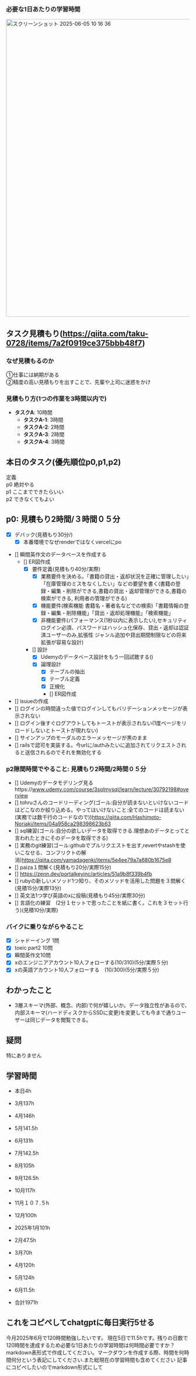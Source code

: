 ### 必要な1日あたりの学習時間
<img width="813" alt="スクリーンショット 2025-06-05 10 16 36" src="https://github.com/user-attachments/assets/4b0b677c-5535-4983-b1e1-cb07450531db" />


## タスク見積もり(https://qiita.com/taku-0728/items/7a2f0919ce375bbb48f7)
### なぜ見積もるのか   
①仕事には納期がある  
②精度の高い見積もりを出すことで、先輩や上司に迷惑をかけ

### 見積もり方(1つの作業を3時間以内で)
- **タスクA**: 10時間
  - **タスクA-1**: 3時間
  - **タスクA-2**: 2時間
  - **タスクA-3**: 2時間
  - **タスクA-4**: 3時間


## 本日のタスク(優先順位p0,p1,p2)
定義   
p0 絶対やる   
p1 ここまでできたらいい   
p2 できなくてもよい  


## **p0**: 見積もり2時間/３時間０５分
- [x] デバック(見積もり30分/)
  - [x] 本番環境でなぜrenderではなくvercelにpo 
- [] 瞬間英作文のデータベースを作成する
  - [] ER図作成
    - [x] 要件定義(見積もり40分/実際)
      - [x] 業務要件を決める。「書籍の貸出・返却状況を正確に管理したい」「在庫管理のミスをなくしたい」などの要望を書く(書籍の登録・編集・削除ができる,書籍の貸出・返却管理ができる,書籍の検索ができる,
利用者の管理ができる)
      - [x] 機能要件(検索機能	書籍名・著者名などでの検索)「書籍情報の登録・編集・削除機能」「貸出・返却処理機能」「検索機能」
      - [x] 非機能要件(パフォーマンス(1秒以内に表示したい),セキュリティ	ログイン必須、パスワードはハッシュ化保存、貸出・返却は認証済ユーザーのみ,拡張性	ジャンル追加や貸出期間制限などの将来拡張が容易な設計)
    - [] 設計
      - [x] Udemyのデータベース設計をもう一回試聴する()
      - [x] 論理設計
        - [x] テーブルの抽出
        - [x] テーブル定義
        - [x] 正規化
        - [] ER図作成
    
- [] isuueの作成
 - [] ログインの時間違った値でログインしてもバリデーションメッセージが表示されない
 - [] ログイン後すぐログアウトしてもトーストが表示されない(1度ページをリロードしないとトーストが現れない)
 - [] サインアップのモーダルのエラーメッセージが黒のまま
 - [] railsで認可を実装する。今urlに/authみたいに追加されてリクエストされると送信されるのでそれを無効化する 





### **p2隙間時間でやること**: 見積もり2時間/2時間０５分

  - [] Udemyのデータモデリング見るhttps://www.udemy.com/course/3sqlmysql/learn/lecture/30792198#overview
  - [] tohruさんのコードリーディング(ゴール:自分が読まないといけないコードはどこなのか絞り込める。やってはいけないこと:全てのコードは読まない(実務では数千行のコードなので))https://qiita.com/Hashimoto-Noriaki/items/04a958ca298398623b63
  - [] sql練習(ゴール:自分の欲しいデータを取得できる.理想あのデータとってと言われたときにそのデータを取得できる)
  - [] 実務のgit練習(ゴール:githubでプルリクエストを出す,revertやstashを使いこなせる、コンフリクトの解消)https://qiita.com/yamadagenki/items/5e4ee79a7a680b1675e8
  - [] paiza１問解く(見積もり20分/実際15分)
  - [] https://zenn.dev/portalkeyinc/articles/51a9b8f339b4fb
  - [] rubyの新しいメソッド1つ知り、そのメソッドを活用した問題を３問解く(見積15分/実際13分)
  - [] 英文法1つ学び英語のxに投稿(見積もり45分/実際30分)
  - [] 言語化の練習　(2分１セットで思ったことを紙に書く。これを３セット行う)(見積10分/実際)

### バイクに乗りながらやること
- [x] シャドーイング 1問
- [x] toeic part2 10問
- [x] 瞬間英作文10問
- [x] xのエンジニアアカウント10人フォローする(10/310)(5分/実際５分)
- [x] xの英語アカウント10人フォローする　(10/300)(5分/実際５分)

## わかったこと
- 3層スキーマ(外部、概念、内部)で何が嬉しいか。データ独立性があるので、内部スキーマ(ハードディスクからSSDに変更)を変更しても今まで通りユーザーは同じデータを閲覧できる。
## 疑問
特にありません


## 学習時間
  - 本日4h
  - 3月137h
  - 4月146h
  - 5月141.5h
  - 6月131h
  - 7月142.5h
  - 8月105h
  - 9月126.5h
  - 10月117h
  - 11月１０７.５h
  - 12月100h
  - 2025年1月101h
  - 2月47.5h
  - 3月70h
  - 4月120h
  - 5月124h
  - 6月11.5h

  - 合計1971h

 ## これをコピペしてchatgptに毎日実行5せる
今月2025年6月で120時間勉強したいです。
現在5日で11.5hです。残りの日数で120時間を達成するため必要な1日あたりの学習時間は何時間必要ですか？
markdown表形式で作成してください。マークダウンを作成する際、時間を何時間何分という表記にしてください.また総現在の学習時間も含めてください
記事にコピペしたいのでmarkdown形式にして
 


